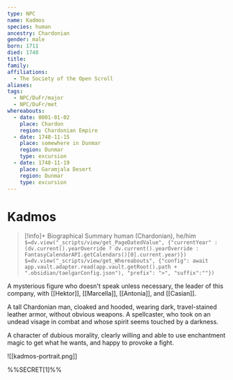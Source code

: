 ```yaml
---
type: NPC
name: Kadmos
species: human
ancestry: Chardonian
gender: male
born: 1711
died: 1748
title: 
family: 
affiliations:
  - The Society of the Open Scroll
aliases: 
tags:
  - NPC/DuFr/major
  - NPC/DuFr/met
whereabouts:
  - date: 0001-01-02
    place: Chardon
    region: Chardonian Empire
  - date: 1748-11-15
    place: somewhere in Dunmar
    region: Dunmar
    type: excursion
  - date: 1748-11-19
    place: Garamjala Desert
    region: Dunmar
    type: excursion
---
```

# Kadmos
>[!info]+ Biographical Summary
>human (Chardonian), he/him
>`$=dv.view("_scripts/view/get_PageDatedValue", {"currentYear" : (dv.current().yearOverride ? dv.current().yearOverride : FantasyCalendarAPI.getCalendars()[0].current.year)})`
>`$=dv.view("_scripts/view/get_Whereabouts", {"config": await app.vault.adapter.read(app.vault.getRoot().path + ".obsidian/taelgarConfig.json"), "prefix": ">", "suffix":""})`

A mysterious figure who doesn't speak unless necessary, the leader of this company, with [[Hektor]], [[Marcella]], [[Antonia]], and [[Casian]]. 

A tall Chardonian man, cloaked and hooded, wearing dark, travel-stained leather armor, without obvious weapons. A spellcaster, who took on an undead visage in combat and whose spirit seems touched by a darkness. 

A character of dubious morality, clearly willing and able to use enchantment magic to get what he wants, and happy to provoke a fight. 

![[kadmos-portrait.png]]


%%SECRET[1]%%